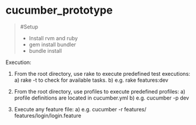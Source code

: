 cucumber_prototype
==================

> #Setup
> * Install rvm and ruby
> * gem install bundler
> * bundle install
>

Execution:

1) From the root directory, use rake to execute predefined test executions: 
    a) rake -t to check for available tasks.
    b) e.g. rake features:dev

2) From the root directory, use profiles to execute predefined profiles:
    a) profile definitions are located in cucumber.yml
    b) e.g. cucumber -p dev

3) Execute any feature file:
    a) e.g. cucumber -r features/ features/login/login.feature 
